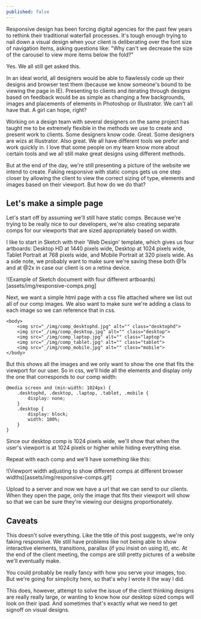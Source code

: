 ```yaml
---
published: false
---
```


Responsive design has been forcing digital agencies for the past few years to rethink their traditional waterfall processes. It's tough enough trying to nail down a visual design when your client is deliberating over the font size of navigation items, asking questions like: "Why can't we decrease the size of the carousel to view more items below the fold?"

Yes. We all still get asked this.

In an ideal world, all designers would be able to flawlessly code up their designs and browser test them (because we know someone's bound to be viewing the page in IE). Presenting to clients and iterating through designs based on feedback would be as simple as changing a few backgrounds, images and placements of elements in Photoshop or Illustrator. We can't all have that. A girl can hope, right?

Working on a design team with several designers on the same project has taught me to be extremely flexible in the methods we use to create and present work to clients. Some designers know code. Great. Some designers are wizs at Illustrator. Also great. We all have different tools we prefer and work quickly in. I love that some people on my team know more about certain tools and we all still make great designs using different methods.

But at the end of the day, we're still presenting a picture of the website we intend to create. Faking responsive with static comps gets us one step closer by allowing the client to view the correct sizing of type, elements and images based on their viewport. But how do we do that?

## Let's make a simple page

Let's start off by assuming we'll still have static comps. Because we're trying to be really nice to our developers, we're also creating separate comps for our viewports that are sized appropriately based on width.

I like to start in Sketch with their 'Web Design' template, which gives us four artboards: Desktop HD at 1440 pixels wide, Desktop at 1024 pixels wide, Tablet Portrait at 768 pixels wide, and Mobile Portrait at 320 pixels wide. As a side note, we probably want to make sure we're saving these both @1x and at @2x in case our client is on a retina device.

!(Example of Sketch document with four different artboards)[assets/img/responsive-comps.png]

Next, we want a simple html page with a css file attached where we list out all of our comp images. We also want to make sure we're adding a class to each image so we can reference that in css.

    <body>
        <img src="_/img/comp_desktophd.jpg" alt="" class="desktophd">
        <img src="_/img/comp_desktop.jpg" alt="" class="desktop">
        <img src="_/img/comp_laptop.jpg" alt="" class="laptop">
        <img src="_/img/comp_tablet.jpg" alt="" class="tablet">
        <img src="_/img/comp_mobile.jpg" alt="" class="mobile">
    </body>
    
But this shows all the images and we only want to show the one that fits the viewport for our user. So in css, we'll hide all the elements and display only the one that corresponds to our comp width: 

    @media screen and (min-width: 1024px) {
        .desktophd, .desktop, .laptop, .tablet, .mobile {
            display: none;
        }
        .desktop {
            display: block;
            width: 100%;
        }
    }
    
Since our desktop comp is 1024 pixels wide, we'll show that when the user's viewport is at 1024 pixels or higher while hiding everything else. 

Repeat with each comp and we'll have something like this:

!(Viewport width adjusting to show different comps at different browser widths)[assets/img/responsive-comps.gif]

Upload to a server and now we have a url that we can send to our clients. When they open the page, only the image that fits their viewport will show so that we can be sure they're viewing our designs proportionately.

## Caveats
This doesn't solve everything. Like the title of this post suggests, we're only faking responsive. We still have problems like not being able to show interactive elements, transitions, parallax (if you insist on using it), etc. At the end of the client meeting, the comps are still pretty pictures of a website we'll eventually make. 

You could probably be really fancy with how you serve your images, too. But we're going for simplicity here, so that's why I wrote it the way I did.

This does, however, attempt to solve the issue of the client thinking designs are really really large, or wanting to know how our desktop sized comps will look on their ipad. And sometimes that's exactly what we need to get signoff on visual designs.

